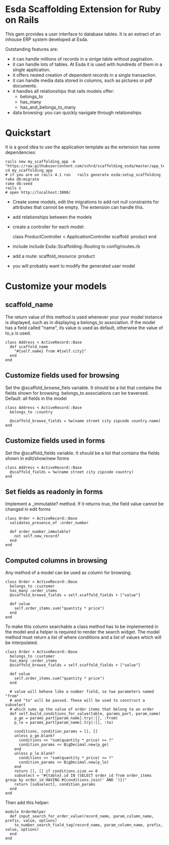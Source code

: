 Esda Scaffolding Extension for Ruby on Rails
============================================

This gem provides a user interface to database tables. It is an extract of an
inhouse ERP system developed at Esda.

Outstanding features are:

- it can handle millions of records in a sinlge table without pagination.
- it can handle lots of tables. At Esda it is used with hundreds of them in a single application.
- it offers nested creation of dependent records in a single transaction.
- it can handle media data stored in columns, such as pictures or pdf documents.
- it handles all relationships that rails models offer:
  - belongs_to
  - has_many
  - has_and_belongs_to_many
- data browsing: you can quickly navigate through relationships

Quickstart
==========

It is a good idea to use the application template as the extension has some dependencies:

    rails new my_scaffolding_app -m "https://raw.githubusercontent.com/schrd/scaffolding_esda/master/app_template/scaffolding_app_template.rb"
    cd my_scaffolding_app
    # if you are on rails 4.1 run   rails generate esda:setup_scaffolding
    rake db:migrate
    rake db:seed
    rails s
    # open http://localhost:3000/

- Create some models, edit the migrations to add not null constraints for attributes that cannot be empty. The extension can handle this.
- add relationships between the models
- create a controller for each model:


    class ProductController < ApplicationController
      scaffold :product
    end

- include include Esda::Scaffolding::Routing to config/routes.rb
- add a route: scaffold_resource :product
- you will probably want to modify the generated user model


Customize your models
=====================

scaffold_name
-------------

The return value of this method is used whenever your your model instance is displayed, such as in displaying a belongs_to association. If the model has a field called "name", its value is used as default, otherwise the value of to_s is used.

    class Address < ActiveRecord::Base
      def scaffold_name
        "#{self.name} from #{self.city}"
      end
    end

Customize fields used for browsing
----------------------------------

Set the @scaffold_browse_fiels variable. It should be a list that contains the fields shown for browsing. belongs_to associations can be traversed. Default: all fields in the model

    class Address < ActiveRecord::Base
      belongs_to :country

      @scaffold_browse_fields = %w(name street city zipcode country.name)
    end

Customize fields used in forms
------------------------------

Set the @scaffold_fields variable. It should be a list that contains the fields shown in edit/show/new forms

    class Address < ActiveRecord::Base
      @scaffold_fields = %w(name street city zipcode country)
    end

Set fields as readonly in forms
-------------------------------
Implement a <fieldname>_immutable? method. If it returns true, the field value cannot be changed in edit forms

    class Order < ActiveRecord::Base
      validates_presence_of :order_number

      def order_number_immutable?
        not self.new_record?
      end
    end

Computed columns in browsing
----------------------------
Any method of a model can be used as column for browsing.

    class Order < ActiveRecord::Base
      belongs_to :customer
      has_many :order_items
      @scaffold_browse_fields = self.scaffold_fields + ["value"]

      def value
        self.order_items.sum("quantity * price")
      end
    end

To make this column searchable a class method has to be implemented in the model and a helper is required to render the search widget. The model method must return a list of where conditions and a list of values which will be interpolated.

    class Order < ActiveRecord::Base
      belongs_to :customer
      has_many :order_items
      @scaffold_browse_fields = self.scaffold_fields + ["value"]

      def value
        self.order_items.sum("quantity * price")
      end

      # value will behave like a number field, so two parameters named "from" 
      # and "to" will be passed. These will be used to construct a subselect 
      # which sums up the value of order items that belong to an order
      def self.build_conditions_for_value(table, params_part, param_name)
        p_ge = params_part[param_name].try(:[], :from)
        p_le = params_part[param_name].try(:[], :to)

        conditions, condition_params = [], []
        unless p_ge.blank?
          conditions << "sum(quantity * price) >= ?"
          condition_params << BigDecimal.new(p_ge)
        end
        unless p_le.blank?
          conditions << "sum(quantity * price) <= ?"
          condition_params << BigDecimal.new(p_le)
        end
        return [], [] if conditions.size == 0
        subselect = "#{table}.id IN (SELECT order_id from order_items group by order_id HAVING #{conditions.join(' AND ')})"
        return [subselect], condition_params
      end
    end

Then add this helper:

    module OrderHelper
      def input_search_for_order_value(record_name, param_column_name, prefix, value, options)
        to_number_search_field_tag(record_name, param_column_name, prefix, value, options)
      end
    end
